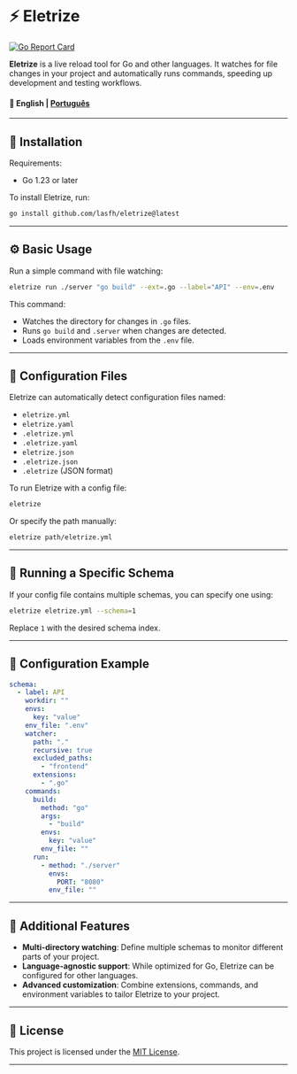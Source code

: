 # ⚡ Eletrize

[![Go Report Card](https://goreportcard.com/badge/github.com/lasfh/eletrize)](https://goreportcard.com/report/github.com/lasfh/eletrize)

**Eletrize** is a live reload tool for Go and other languages. It watches for file changes in your project and automatically runs commands, speeding up development and testing workflows.

#### 📖 English | [Português](README_ptBR.md)

---

## 🚀 Installation

Requirements:

* Go 1.23 or later

To install Eletrize, run:

```bash
go install github.com/lasfh/eletrize@latest
```

---

## ⚙️ Basic Usage

Run a simple command with file watching:

```bash
eletrize run ./server "go build" --ext=.go --label="API" --env=.env
```

This command:

* Watches the directory for changes in `.go` files.
* Runs `go build` and `.server` when changes are detected.
* Loads environment variables from the `.env` file.

---

## 📁 Configuration Files

Eletrize can automatically detect configuration files named:

* `eletrize.yml`
* `eletrize.yaml`
* `.eletrize.yml`
* `.eletrize.yaml`
* `eletrize.json`
* `.eletrize.json`
* `.eletrize` (JSON format)

To run Eletrize with a config file:

```bash
eletrize
```

Or specify the path manually:

```bash
eletrize path/eletrize.yml
```

---

## 🧪 Running a Specific Schema

If your config file contains multiple schemas, you can specify one using:

```bash
eletrize eletrize.yml --schema=1
```

Replace `1` with the desired schema index.

---

## 📝 Configuration Example

```yaml
schema:
  - label: API
    workdir: ""
    envs:
      key: "value"
    env_file: ".env"
    watcher:
      path: "."
      recursive: true
      excluded_paths:
        - "frontend"
      extensions:
        - ".go"
    commands:
      build:
        method: "go"
        args:
          - "build"
        envs:
          key: "value"
        env_file: ""
      run:
        - method: "./server"
          envs:
            PORT: "8080"
          env_file: ""
```

---

## 🧰 Additional Features

* **Multi-directory watching**: Define multiple schemas to monitor different parts of your project.
* **Language-agnostic support**: While optimized for Go, Eletrize can be configured for other languages.
* **Advanced customization**: Combine extensions, commands, and environment variables to tailor Eletrize to your project.

---

## 📄 License

This project is licensed under the [MIT License](LICENSE).

---
